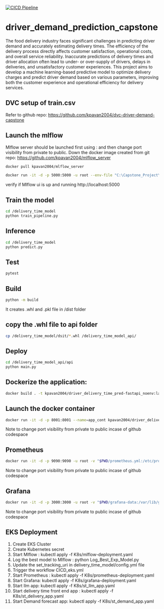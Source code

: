[![CICD Pipeline](https://github.com/kpavan2004/driver_demand_prediction_capstone/actions/workflows/CICD_eks.yml/badge.svg)](https://github.com/kpavan2004/driver_demand_prediction_capstone/actions/workflows/CICD_eks.yml)

# driver_demand_prediction_capstone
The    food delivery industry faces significant challenges in predicting driver demand and accurately estimating delivery times. The efficiency of the delivery process directly affects customer satisfaction, operational costs, and overall service reliability. Inaccurate predictions of delivery times and driver allocation often lead to under- or over-supply of drivers, delays in deliveries, and unsatisfactory customer experiences. This project aims to develop a machine learning-based predictive model to optimize delivery charges and predict driver demand based on various parameters, improving both the customer experience and operational efficiency for delivery services.

## DVC setup of train.csv
 Refer to github repo: https://github.com/kpavan2004/dvc-driver-demand-capstone

## Launch the mlflow
Mlflow server should be launched first using : and then change port visibility from private to public. Down the docker image created from git repo: https://github.com/kpavan2004/mlflow_server
```bash
docker pull kpavan2004/mlflow_server

docker run -it -d -p 5000:5000 -u root --env-file "C:\Capstone_Project\MLflow\.env"  -v "C:\Capstone_Project\MLflow\mlflow.db:/mlflow/mlflow.db" --name=mlflow_cont kpavan2004/mlflow_server
```

verify if Mlflow ui is up and running http://localhost:5000

## Train the model

```bash
cd /delivery_time_model
python train_pipeline.py
```
## Inference

```bash
cd /delivery_time_model
python predict.py
```

## Test
```bash
pytest
```

## Build
```bash
python -m build 
```
It creates .whl and .pkl file in /dist folder

## copy the .whl file to api folder
```bash
cp /delivery_time_model/dsit/*.whl /delivery_time_model_api/
```

## Deploy
```bash
cd /delivery_time_model_api/api
python main.py
```

## Dockerize the application:
```bash
docker build . -t kpavan2004/driver_delivery_time_pred-fastapi_noenv:latest
```

## Launch the docker container
```bash
docker run -it -d -p 8001:8001 --name=app_cont kpavan2004/driver_delivery_time_pred-fastapi_noenv:latest
```
Note to change port visibility from private to public incase of github codespace

## Prometheus
```bash
docker run -it -d -p 9090:9090 -u root -v "$PWD/prometheus.yml:/etc/prometheus/prometheus.yml" -v "$PWD/prometheus-data:/prometheus" --name=prom_cont prom/prometheus
```
Note to change port visibility from private to public incase of github codespace

## Grafana
```bash
docker run -it -d -p 3000:3000 -u root -v "$PWD/grafana-data:/var/lib/grafana" --env-file "$PWD/env.list" --name=grafana_cont grafana/grafana-oss
```
Note to change port visibility from private to public incase of github codespace

## EKS Deployment
1. Create EKS Cluster
2. Create Kubernetes secret
3. Start Mlflow :  kubectl apply -f K8s/mlflow-deployment.yaml
4. Log the best model to Mlflow : python Log_Best_Exp_Model.py
5. Update the set_tracking_uri in delivery_time_model/config.yml file
6. Trigger the workflow CICD_eks.yml
7. Start Prometheus : kubectl apply -f K8s/prometheus-deployment.yaml
8. Start Grafana: kubectl apply -f K8s/grafana-deployment.yaml
9. Start llm app: kubectl apply -f K8s/st_llm_app.yaml
10. Start delivery time front end app :  kubectl apply -f K8s/st_delivery_app.yaml
11. Start Demand forecast app: kubectl apply -f K8s/st_demand_app.yaml

